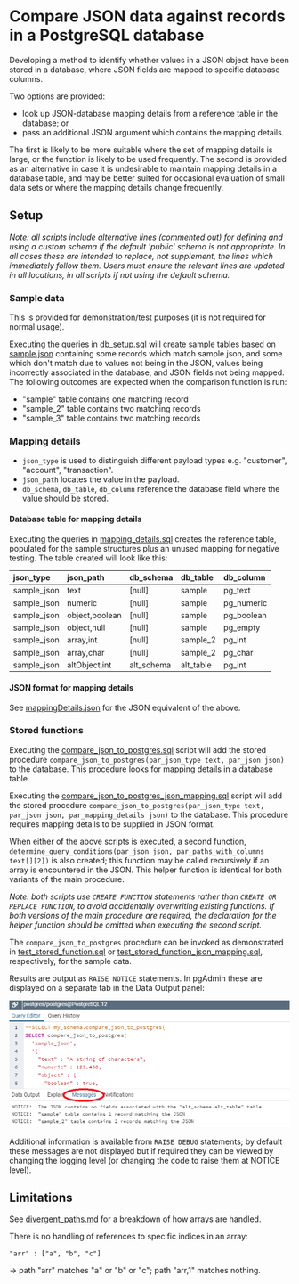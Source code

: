 # Compare JSON data against records in a PostgreSQL database

Developing a method to identify whether values in a JSON object have been stored in a database, where JSON fields are mapped to specific database columns.

Two options are provided:
- look up JSON-database mapping details from a reference table in the database; or
- pass an additional JSON argument which contains the mapping details.

The first is likely to be more suitable where the set of mapping details is large, or the function is likely to be used frequently. The second is provided as an alternative in case it is undesirable to maintain mapping details in a database table, and may be better suited for occasional evaluation of small data sets or where the mapping details change frequently.

## Setup

*Note: all scripts include alternative lines (commented out) for defining and using a custom schema if the default 'public' schema is not appropriate. In all cases these are intended to replace, not supplement, the lines which immediately follow them. Users must ensure the relevant lines are updated in all locations, in all scripts if not using the default schema.*

### Sample data

This is provided for demonstration/test purposes (it is not required for normal usage).

Executing the queries in [db_setup.sql](./sql/db_setup.sql) will create sample tables based on [sample.json](./resources/sample.json) containing some records which match sample.json, and some which don't match due to values not being in the JSON, values being incorrectly associated in the database, and JSON fields not being mapped. The following outcomes are expected when the comparison function is run:
- "sample" table contains one matching record
- "sample_2" table contains two matching records
- "sample_3" table contains two matching records

### Mapping details

- `json_type` is used to distinguish different payload types e.g. "customer", "account", "transaction".
- `json_path` locates the value in the payload.
- `db_schema`, `db_table`, `db_column` reference the database field where the value should be stored.

#### Database table for mapping details

Executing the queries in [mapping_details.sql](./sql/mapping_details.sql) creates the reference table, populated for the sample structures plus an unused mapping for negative testing. The table created will look like this:

json_type   | json_path      | db_schema     | db_table    | db_column  
:-----------|:---------------|:--------------|:------------|:-----------
sample_json | text           | [null]        | sample      | pg_text    
sample_json | numeric        | [null]        | sample      | pg_numeric
sample_json | object,boolean | [null]        | sample      | pg_boolean
sample_json | object,null    | [null]        | sample      | pg_empty
sample_json | array,int      | [null]        | sample_2    | pg_int
sample_json | array,char     | [null]        | sample_2    | pg_char
sample_json | altObject,int  | alt_schema    | alt_table   | pg_int

#### JSON format for mapping details

See [mappingDetails.json](./resources/mappingDetails.json) for the JSON equivalent of the above.

### Stored functions

Executing the [compare_json_to_postgres.sql](./sql/compare_json_to_postgres.sql) script will add the stored procedure `compare_json_to_postgres(par_json_type text, par_json json)` to the database. This procedure looks for mapping details in a database table.

Executing the [compare_json_to_postgres_json_mapping.sql](./sql/compare_json_to_postgres_json_mapping.sql) script will add the stored procedure `compare_json_to_postgres(par_json_type text, par_json json, par_mapping_details json)` to the database. This procedure requires mapping details to be supplied in JSON format.

When either of the above scripts is executed, a second function, `determine_query_conditions(par_json json, par_paths_with_columns text[][2])` is also created; this function may be called recursively if an array is encountered in the JSON. This helper function is identical for both variants of the main procedure.

*Note: both scripts use `CREATE FUNCTION` statements rather than `CREATE OR REPLACE FUNCTION`, to avoid accidentally overwriting existing functions. If both versions of the main procedure are required, the declaration for the helper function should be omitted when executing the second script.*

The `compare_json_to_postgres` procedure can be invoked as demonstrated in [test_stored_function.sql](./sql/test_stored_function.sql) or [test_stored_function_json_mapping.sql](./sql/test_stored_function_json_mapping.sql), respectively, for the sample data.

Results are output as `RAISE NOTICE` statements. In pgAdmin these are displayed on a separate tab in the Data Output panel:

![Where to find notices in pgAdmin interface](./resources/messages_in_pgadmin.png)

Additional information is available from `RAISE DEBUG` statements; by default these messages are not displayed but if required they can be viewed by changing the logging level (or changing the code to raise them at NOTICE level).

## Limitations

See [divergent_paths.md](./divergent_paths.md) for a breakdown of how arrays are handled.

There is no handling of references to specific indices in an array:
```
"arr" : ["a", "b", "c"]
```
-> path "arr" matches "a" or "b" or "c"; path "arr,1" matches nothing.
